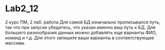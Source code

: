 # Lab2_12
2 курс ПМ, 2 лаб. работа
Для самой БД изначально прописывался путь, так что при запуске убедитесь, что указан именно ваш путь к БД.
Для большего разнообразия данных можно добавлять еще варианты ФИО, команд и т.д. Для этого запишите ваши варианты в соответствующие массивы.
